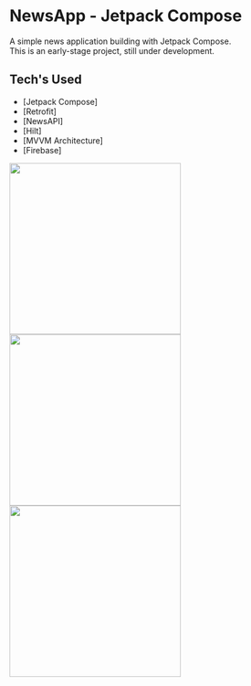 # NewsApp - Jetpack Compose

A simple news application building with Jetpack Compose.  
This is an early-stage project, still under development.

## Tech's Used
- [Jetpack Compose]
- [Retrofit] 
- [NewsAPI]
- [Hilt]
- [MVVM Architecture]
- [Firebase]

<img src="https://github.com/user-attachments/assets/0d209e2a-7119-4cb0-99d4-494dcf6e89bf" width="300"/>
<img src="https://github.com/user-attachments/assets/7b35daef-5316-4e18-8c53-72dd06b27d07" width="300"/>
<img src="https://github.com/user-attachments/assets/877e25f4-bda1-4b4c-9f3d-a4e74e1b0736" width="300"/>


